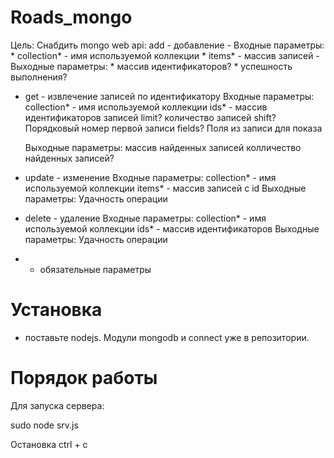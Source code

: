 Roads_mongo
==========

Цель: Снабдить mongo web api: 
add - добавление
    - Входные параметры:
      * collection* - имя используемой коллекции
      * items* - массив записей
    - Выходные параметры:
      * массив идентификаторов? 
      * успешность выполнения?

- get - извлечение записей по идентификатору
    Входные параметры:
      collection* - имя используемой коллекции
      ids* - массив идентификаторов записей
      limit?  количество записей
      shift?  Порядковый номер первой записи
      fields? Поля из записи для показа
      
    Выходные параметры:
      массив найденных записей
      колличество найденных записей?
  
- update - изменение
    Входные параметры:
      collection* - имя используемой коллекции
      items* - массив записей с id 
    Выходные параметры:
      Удачность операции

- delete - удаление
    Входные параметры:
      collection* - имя используемой коллекции
      ids* - массив идентификаторов
    Выходные параметры:
      Удачность операции

* - обязательные параметры

Установка
==========
- поставьте nodejs. Модули mongodb и connect уже в репозитории.

Порядок работы
==========

Для запуска сервера:

sudo node srv.js

Остановка ctrl + c
